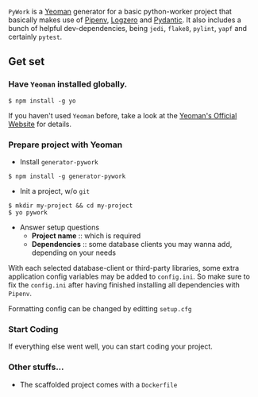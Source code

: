 `PyWork` is a [Yeoman](http://yeoman.io) generator for a basic python-worker project that basically makes use of
[Pipenv](https://pipenv.kennethreitz.org/en/latest/), [Logzero](https://logzero.readthedocs.io/en/latest/) and [Pydantic](https://pydantic-docs.helpmanual.io/). It also includes a bunch of helpful dev-dependencies, being `jedi`, `flake8`, `pylint`, `yapf` and certainly `pytest`.


## Get set

### Have `Yeoman` installed globally.

``` shell
$ npm install -g yo
```

If you haven't used `Yeoman` before, take a look at the [Yeoman's Official Website](http://yeoman.io) for details.

### Prepare project with Yeoman

- Install `generator-pywork`

``` shell
$ npm install -g generator-pywork
```

- Init a project, w/o `git`

``` shell
$ mkdir my-project && cd my-project
$ yo pywork
```

- Answer setup questions
  + **Project name** :: which is required
  + **Dependencies** :: some database clients you may wanna add, depending on your needs

With each selected database-client or third-party libraries, some extra application config variables may be added to
`config.ini`. So make sure to fix the `config.ini` after having finished installing all dependencies with `Pipenv`.

Formatting config can be changed by editting `setup.cfg`

### Start Coding

If everything else went well, you can start coding your project.


### Other stuffs...

- The scaffolded project comes with a `Dockerfile`
